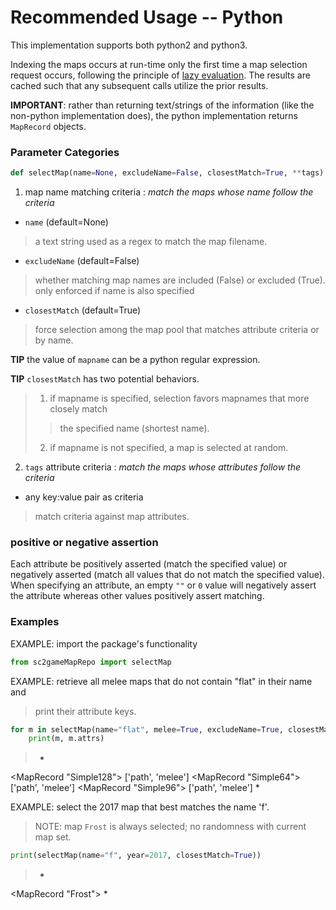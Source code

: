 
# Recommended Usage -- Python

This implementation supports both python2 and python3.

Indexing the maps occurs at run-time only the first time a map selection
request occurs, following the principle of [lazy evaluation](https://en.wikipedia.org/wiki/Lazy_evaluation).  The
results are cached such that any subsequent calls utilize the prior results.

**IMPORTANT**: rather than returning text/strings of the information (like the
non-python implementation does), the python implementation returns `MapRecord`
objects.

### Parameter Categories

```python
def selectMap(name=None, excludeName=False, closestMatch=True, **tags)
```

1. map name matching criteria : _match the maps whose name follow the criteria_
* `name` (default=None)
> a text string used as a regex to match the map filename.
* `excludeName` (default=False)
> whether matching map names are included (False) or excluded (True).
> only enforced if name is also specified
* `closestMatch` (default=True)
> force selection among the map pool that matches attribute criteria or by name.

**TIP** the value of `mapname` can be a python regular expression.

**TIP** `closestMatch` has two potential behaviors.
> 1. if mapname is specified, selection favors mapnames that more closely match
> > the specified name (shortest name).
> 2. if mapname is not specified, a map is selected at random.

2. `tags` attribute criteria : _match the maps whose attributes follow the criteria_
* any key:value pair as criteria
> match criteria against map attributes.

### positive or negative assertion

Each attribute be positively asserted (match the specified value) or negatively
asserted (match all values that do not match the specified value).  When
specifying an attribute, an empty `""` or `0` value will negatively assert
the attribute whereas other values positively assert matching.

### Examples

EXAMPLE: import the package's functionality
```python
from sc2gameMapRepo import selectMap
```

EXAMPLE: retrieve all melee maps that do not contain "flat" in their name and
> print their attribute keys.
```python
for m in selectMap(name="flat", melee=True, excludeName=True, closestMatch=False):
    print(m, m.attrs)
```
> *
<MapRecord "Simple128"> ['path', 'melee']
<MapRecord "Simple64"> ['path', 'melee']
<MapRecord "Simple96"> ['path', 'melee']
*

EXAMPLE: select the 2017 map that best matches the name 'f'.
> NOTE: map `Frost` is always selected; no randomness with current map set.
```python
print(selectMap(name="f", year=2017, closestMatch=True))
```
> *
<MapRecord "Frost">
*
